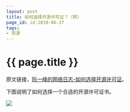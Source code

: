 ```yaml
---
layout: post
title: 如何选择开源许可证？（转）
page_id: id-2018-06-27
tags:
- 资源
---
```


<h1>{{ page.title }}</h1>

原文链接，<a href="http://www.ruanyifeng.com/blog/2011/05/how_to_choose_free_software_licenses.html" target="_blank">阮一峰的网络日志-如何选择开源许可证</a>。

下图说明了如何选择一个合适的开源许可证书。

![](/images/2018-06-27-opensource-liscences.png)
